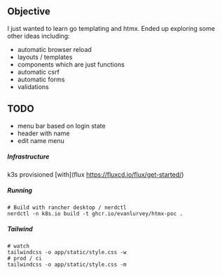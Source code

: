 ## Objective

I just wanted to learn go templating and htmx. Ended up exploring some other ideas including:

* automatic browser reload
* layouts / templates 
* components which are just functions
* automatic csrf
* automatic forms
* validations

## TODO

- menu bar based on login state
- header with name
- edit name menu

##### Infrastructure
k3s provisioned [with](flux https://fluxcd.io/flux/get-started/)

##### Running
```console
# Build with rancher desktop / nerdctl
nerdctl -n k8s.io build -t ghcr.io/evanlurvey/htmx-poc .
```

##### Tailwind

```console
# watch
tailwindcss -o app/static/style.css -w
# prod / ci
tailwindcss -o app/static/style.css -m
```
